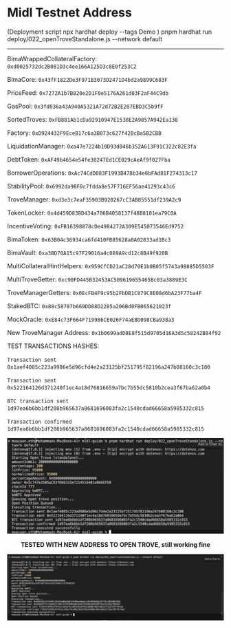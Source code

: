 # Midl Testnet Address

(Deployment script npx hardhat deploy --tags Demo )
pnpm hardhat run deploy/022_openTroveStandalone.js --network default

---

BimaWrappedCollateralFactory: `0xd0025732dc2B081D3c4ee166A125D3c8E0f253C2`

BimaCore: `0x43fF1822De3F971B3073D2471D4bd2a9899C683F`

PriceFeed: `0x7272A1b7B820e2D1F0e5176A261d03F2aF44C9db`

GasPool: `0x3fd036a43A940A5321A72d72B2E207EBD3C5b9fF`

SortedTroves: `0xFB881Ab1cDa92910947E1538E2A9857A942Ea138`

Factory: `0xD924432F9EceB17c6a3B073c627f42BcBa5B2CBB`

LiquidationManager: `0xa47e7224b10D93d046b352A613F91C322c82E3fa`

DebtToken: `0xAF49b4654e54fe30247Ed1CE029cAeAf9f027Fba`

BorrowerOperations: `0xAc74CdD083F1993B478b34e6bFAd81F274313c17`

StabilityPool: `0x6992da9BF0c7fdda8e57F716EF56ae41293c43c6`

TroveManager: `0xd3e3c7eaF35903B920267cC3AB85551df239A2c9`

TokenLocker: `0x4d459D838D434a706B4058137f48B8101ea79C0A`

IncentiveVoting: `0xFB16398878cDe4984272A309E545073546Ed9752`

BimaToken: `0x63B04c36934ca6fd410FB85628a0A02833ad1Bc3`

BimaVault: `0xa3BD70A15c97F29016a4c089A9cd12c8B49f920B`

MultiCollateralHintHelpers: `0x959CfCD21aC28d70E1b0B05f5743a98885D5503F`

MultiTroveGetter: `0xc90FD445B32453AC509619655465Bc03a3889E3C`

TroveManagerGetters: `0x0EcFB4F9c95b2FbDB1C879C8E08d6bA23F77ba4F`

StakedBTC: `0x88c58787b669DD88D2285a206Bd0FB065621023f`

MockOracle: `0xE84c73F664F719986CE026F74aE8D098CBa938a3`

New TroveManager Address: `0x1b0699adD8E8f515d9705d16A3d5c58242B84f92`

TEST TRANSACTIONS HASHES:

`Transaction sent 0x1aef4085c223a9986e5d96cfd4e2a23125bf251795f82196a247b08160c3c100`

`Transaction sent 0x522164126d371240f1ec4a18d76816659a7bc7b55dc5810b2cea3f67ba62a0b4`

`BTC transaction sent 1d97ea6b6bb1df208b965637a8681696083fa2c1540cdad66658a5985332c815`

`Transaction confirmed 1d97ea6b6bb1df208b965637a8681696083fa2c1540cdad66658a5985332c815`

<div align="center">
  <img src="./test.png" alt="Test run screenshot" width="800" />
</div>

<p align="center"><strong>TESTED WITH NEW ADDRESS TO OPEN TROVE, still working fine</strong></p>

<div align="center">
  <img src="./test2.png" alt="Test run screenshot 2" width="800" />
  
</div>
